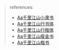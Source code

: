 
> references:
> - [Aa千里江山小隶书](https://www.fonts.net.cn/font-40943276204.html)
> - [Aa千里江山行书体](https://www.fonts.net.cn/font-33979908809.html)
> - [Aa千里江山行楷体](https://www.fonts.net.cn/font-40944347931.html)
> - [Aa千里江山瘦金书](https://www.fonts.net.cn/font-40942274033.html)
> - [Aa千里江山楷书](https://www.fonts.net.cn/font-40941375140.html)
